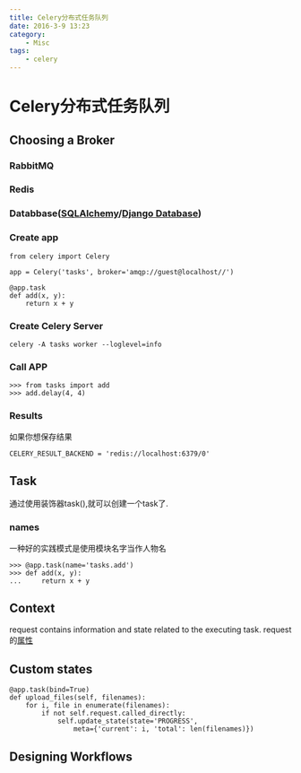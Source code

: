 ```yaml
---
title: Celery分布式任务队列
date: 2016-3-9 13:23
category:
	- Misc
tags:
	- celery
---
```

# Celery分布式任务队列

## Choosing a Broker

### RabbitMQ

### Redis

### Databbase([SQLAlchemy](http://docs.celeryproject.org/en/latest/getting-started/brokers/sqlalchemy.html#broker-sqlalchemy)/[Django Database](http://docs.celeryproject.org/en/latest/getting-started/brokers/django.html#broker-django))


### Create app

```
from celery import Celery

app = Celery('tasks', broker='amqp://guest@localhost//')

@app.task
def add(x, y):
    return x + y
```

### Create Celery Server

```
celery -A tasks worker --loglevel=info
```

### Call APP
```
>>> from tasks import add
>>> add.delay(4, 4)
```

### Results
如果你想保存结果

```
CELERY_RESULT_BACKEND = 'redis://localhost:6379/0'
```



## Task
通过使用装饰器task(),就可以创建一个task了.


### names
一种好的实践模式是使用模块名字当作人物名
```
>>> @app.task(name='tasks.add')
>>> def add(x, y):
...     return x + y
```


## Context
request contains information and state related to the executing task.
request的[属性](!http://docs.celeryproject.org/en/latest/userguide/tasks.html#context)

## Custom states

```
@app.task(bind=True)
def upload_files(self, filenames):
    for i, file in enumerate(filenames):
        if not self.request.called_directly:
            self.update_state(state='PROGRESS',
                meta={'current': i, 'total': len(filenames)})
```


## Designing Workflows
